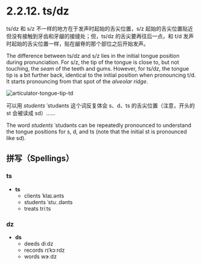 # 2.2.12. <span class="pho">ts/dz</span>

<span class="pho">ts/dz</span> 和 <span class="pho">s/z</span> 不一样的地方在于发声时起始的舌尖位置，<span class="pho">s/z</span> 起始的舌尖位置贴近但没有接触到牙齿和牙龈的接缝处；但，<span class="pho">ts/dz</span> 的舌尖要再往后一点，和 <span class="pho">t/d</span> 发声时起始的舌尖位置一样，贴在龈脊的那个部位之后开始发声。

The difference between <span class="pho">ts/dz</span> and <span class="pho">s/z</span> lies in the initial tongue position during pronunciation. For <span class="pho">s/z</span>, the tip of the tongue is close to, but not touching, the *seam* of the teeth and gums. However, for <span class="pho">ts/dz</span>, the tongue tip is a bit further back, identical to the initial position when pronouncing <span class="pho">t/d</span>. It starts pronouncing from that spot of the *alveolar ridge*.

![articulator-tongue-tip-td](/images/articulator-tongue-tip-td.svg)

可以用 *students* <span class="pho alt">ˈstudənts</span><span class="speak-word-inline" data-audio-us-male="/audios/students-us-male.mp3" data-audio-us-female="/audios/students-us-female.mp3"></span> 这个词反复体会 <span class="pho">s</span>、<span class="pho">d</span>、<span class="pho">ts</span> 的舌尖位置（注意，开头的 <span class="pho">st</span> 会被读成 <span class="pho">sd</span>）……

The word *students* <span class="pho alt">ˈstudənts</span><span class="speak-word-inline" data-audio-us-male="/audios/students-us-male.mp3" data-audio-us-female="/audios/students-us-female.mp3"></span> can be repeatedly pronounced to understand the tongue positions for <span class="pho">s</span>, <span class="pho">d</span>, and <span class="pho">ts</span> (note that the initial <span class="pho">st</span> is pronounced like <span class="pho">sd</span>).

## 拼写（Spellings）

### <span class="pho">ts</span>

* **ts**
  * clients <span class="pho alt">ˈklaɪ.ənts</span> <span class="speak-word-inline" data-audio-us-male="/audios/clients-us-male.mp3" data-audio-us-female="/audios/clients-us-female.mp3"></span>
  * students <span class="pho alt">ˈstuː.dənts</span> <span class="speak-word-inline" data-audio-us-male="/audios/students-us-male.mp3" data-audio-us-female="/audios/students-us-female.mp3"></span>
  * treats <span class="pho alt">triːts</span> <span class="speak-word-inline" data-audio-us-male="/audios/treats-us-male.mp3" data-audio-us-female="/audios/treats-us-female.mp3"></span>

### <span class="pho">dz</span>

* **ds**
  * deeds <span class="pho alt">diːdz</span> <span class="speak-word-inline" data-audio-us-male="/audios/deeds-us-male.mp3" data-audio-us-female="/audios/deeds-us-female.mp3"></span>
  * records <span class="pho alt">rɪˈkɔːrdz</span> <span class="speak-word-inline" data-audio-us-male="/audios/records-us-male.mp3" data-audio-us-female="/audios/records-us-female.mp3"></span>
  * words <span class="pho alt">wɝːdz</span> <span class="speak-word-inline" data-audio-us-male="/audios/words-us-male.mp3" data-audio-us-female="/audios/words-us-female.mp3"></span>
